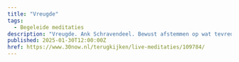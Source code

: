 ```yaml
---
title: "Vreugde"
tags:
  - Begeleide meditaties
description: "Vreugde. Ank Schravendeel. Bewust afstemmen op wat tevreden en openhartig maakt. Ank Schravendeel beoefent vipassana meditatie sinds 1988. Ze is betrokken bij het Vipassana centrum in Groningen, een sangha in Leeuwarden en is docent bij de Dhamma Verdiepings Cursus. Ze geeft sinds 2007 retraites, kijk bij op locatie voor het komende aanbod. Dharma Verdieping"
published: 2025-01-30T12:00:00Z
href: https://www.30now.nl/terugkijken/live-meditaties/109784/
---
```

